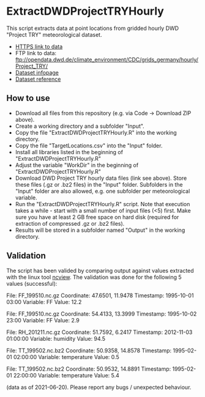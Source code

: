 # ExtractDWDProjectTRYHourly
This script extracts data at point locations from gridded hourly DWD "Project TRY" meteorological dataset.
 - [HTTPS link to data](https://opendata.dwd.de/climate_environment/CDC/grids_germany/hourly/Project_TRY/)
 - FTP link to data: ftp://opendata.dwd.de/climate_environment/CDC/grids_germany/hourly/Project_TRY/
 - [Dataset infopage](https://opendata.dwd.de/climate_environment/CDC/help/landing_pages/doi_landingpage_TRY_Basis_v001.html)
 - [Dataset reference](https://link.springer.com/article/10.1007%2Fs00704-016-2003-7)

## How to use
 - Download all files from this repository (e.g. via Code -> Download ZIP above).
 - Create a working directory and a subfolder "Input".
 - Copy the file "ExtractDWDProjectTRYHourly.R" into the working directory.
 - Copy the file "TargetLocations.csv" into the "Input" folder.
 - Install all libraries listed in the beginning of "ExtractDWDProjectTRYHourly.R"
 - Adjust the variable "WorkDir" in the beginning of "ExtractDWDProjectTRYHourly.R"
 - Download DWD Project TRY hourly data files (link see above). Store these files (.gz or .bz2 files) in the "Input" folder. Subfolders in the "Input" folder are also allowed, e.g. one subfolder per meteorological variable.
 - Run the "ExtractDWDProjectTRYHourly.R" script. Note that execution takes a while - start with a small number of input files (<5) first. Make sure you have at least 2 GB free space on hard disk (required for extraction of compressed .gz or .bz2 files).
 - Results will be stored in a subfolder named "Output" in the working directory.

## Validation

The script has been valided by comparing output against values extracted with the linux tool [ncview](http://meteora.ucsd.edu/~pierce/ncview_home_page.html). The validation was done for the following 5 values (successful):

File: FF_199510.nc.gz
Coordinate: 47.6501, 11.9478
Timestamp: 1995-10-01 03:00
Variable: FF
Value: 12.2

File: FF_199510.nc.gz
Coordinate: 54.4133, 13.3999
Timestamp: 1995-10-02 23:00
Variable: FF
Value: 2.9

File: RH_201211.nc.gz
Coordinate: 51.7592, 6.2417
Timestamp: 2012-11-03 01:00:00
Variable: humidity
Value: 94.5

File: TT_199502.nc.bz2
Coordinate: 50.9358, 14.8578
Timestamp: 1995-02-01 02:00:00
Variable: temperature
Value: 0.5

File: TT_199502.nc.bz2
Coordinate: 50.9532, 14.8891
Timestamp: 1995-02-01 22:00:00
Variable: temperature
Value: 5.4


(data as of 2021-06-20). Please report any bugs / unexpected behaviour.
